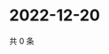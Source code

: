 # 2022-12-20

共 0 条

<!-- BEGIN WEIBO -->
<!-- 最后更新时间 Tue Dec 20 2022 01:11:40 GMT+0800 (China Standard Time) -->

<!-- END WEIBO -->
